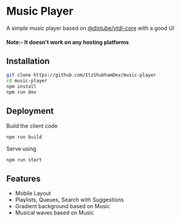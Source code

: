 # Music Player

A simple music player based on [@distube/ytdl-core](https://www.npmjs.com/package/@distube/ytdl-core) with a good UI
#### Note:- It doesn't work on any hosting platforms

## Installation

```bash
git clone https://github.com/ItzShubhamDev/music-player
cd music-player
npm install
npm run dev
```

## Deployment

Build the client code

```bash
npm run build
```

Serve using

```bash
npm run start
```

## Features

-   Mobile Layout
-   Playlists, Queues, Search with Suggestions
-   Gradient background based on Music
-   Musical waves based on Music
